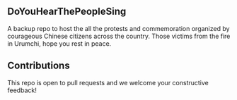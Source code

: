 ## DoYouHearThePeopleSing
A backup repo to host the all the protests and commemoration organized by courageous Chinese citizens across the country. 
Those victims from the fire in Urumchi, hope you rest in peace.

## Contributions
This repo is open to pull requests and we welcome your constructive feedback!
